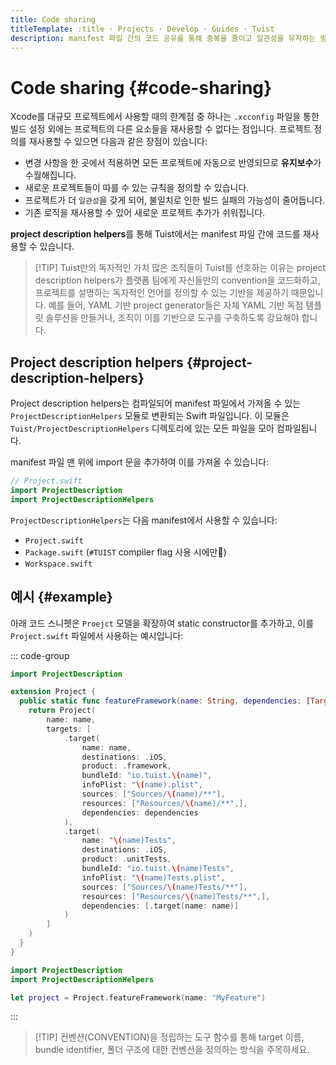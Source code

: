 ```yaml
---
title: Code sharing
titleTemplate: :title · Projects · Develop · Guides · Tuist
description: manifest 파일 간의 코드 공유를 통해 중복을 줄이고 일관성을 유지하는 방법을 알아보세요
---
```


# Code sharing {#code-sharing}

Xcode를 대규모 프로젝트에서 사용할 때의 한계점 중 하나는 `.xcconfig` 파일을 통한 빌드 설정 외에는 프로젝트의 다른 요소들을 재사용할 수 없다는 점입니다. 프로젝트 정의를 재사용할 수 있으면 다음과 같은 장점이 있습니다:

- 변경 사항을 한 곳에서 적용하면 모든 프로젝트에 자동으로 반영되므로 **유지보수**가 수월해집니다.
- 새로운 프로젝트들이 따를 수 있는 규칙을 정의할 수 있습니다.
- 프로젝트가 더 `일관성`을 갖게 되어, 불일치로 인한 빌드 실패의 가능성이 줄어듭니다.
- 기존 로직을 재사용할 수 있어 새로운 프로젝트 추가가 쉬워집니다.

**project description helpers**를 통해 Tuist에서는 manifest 파일 간에 코드를 재사용할 수 있습니다.

> [!TIP] Tuist만의 독자적인 가치
> 많은 조직들이 Tuist를 선호하는 이유는 project description helpers가 플랫폼 팀에게 자신들만의 convention을 코드화하고, 프로젝트를 설명하는 독자적인 언어를 정의할 수 있는 기반을 제공하기 때문입니다. 예를 들어, YAML 기반 project generator들은 자체 YAML 기반 독점 템플릿 솔루션을 만들거나, 조직이 이를 기반으로 도구를 구축하도록 강요해야 합니다.

## Project description helpers {#project-description-helpers}

Project description helpers는 컴파일되어 manifest 파일에서 가져올 수 있는 `ProjectDescriptionHelpers` 모듈로 변환되는 Swift 파일입니다. 이 모듈은 `Tuist/ProjectDescriptionHelpers` 디렉토리에 있는 모든 파일을 모아 컴파일됩니다.

manifest 파일 맨 위에 import 문을 추가하여 이를 가져올 수 있습니다:

```swift
// Project.swift
import ProjectDescription
import ProjectDescriptionHelpers
```

`ProjectDescriptionHelpers`는 다음 manifest에서 사용할 수 있습니다:

- `Project.swift`
- `Package.swift` (`#TUIST` compiler flag 사용 시에만)
- `Workspace.swift`

## 예시 {#example}

아래 코드 스니펫은 `Proejct` 모델을 확장하여 static constructor를 추가하고, 이를 `Project.swift` 파일에서 사용하는 예시입니다:

::: code-group

```swift [Tuist/Project+Templates.swift]
import ProjectDescription

extension Project {
  public static func featureFramework(name: String, dependencies: [TargetDependency] = []) -> Project {
    return Project(
        name: name,
        targets: [
            .target(
                name: name,
                destinations: .iOS,
                product: .framework,
                bundleId: "io.tuist.\(name)",
                infoPlist: "\(name).plist",
                sources: ["Sources/\(name)/**"],
                resources: ["Resources/\(name)/**",],
                dependencies: dependencies
            ),
            .target(
                name: "\(name)Tests",
                destinations: .iOS,
                product: .unitTests,
                bundleId: "io.tuist.\(name)Tests",
                infoPlist: "\(name)Tests.plist",
                sources: ["Sources/\(name)Tests/**"],
                resources: ["Resources/\(name)Tests/**",],
                dependencies: [.target(name: name)]
            )
        ]
    )
  }
}
```

```swift {2} [Project.swift]
import ProjectDescription
import ProjectDescriptionHelpers

let project = Project.featureFramework(name: "MyFeature")
```

:::

> [!TIP] 컨벤션(CONVENTION)을 정립하는 도구
> 함수를 통해 target 이름, bundle identifier, 폴더 구조에 대한 컨벤션을 정의하는 방식을 주목하세요.
